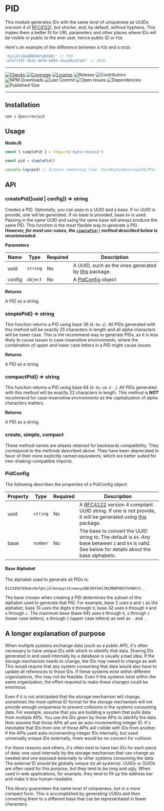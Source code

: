 # PID

This module generates IDs with the same level of uniqueness as UUIDs (version 4 of [RFC4122](https://www.ietf.org/rfc/rfc4122.txt)), but shorter, and, by default, without hyphens. This makes them a better fit for URL parameters and other places where IDs will be visible or _public_ to the end-user, hence public ID or `PID`.

Here's an example of the difference between a `PID` and a `UUID`:

```javascript
'2uiLXlsQx4BWVAVtqN1QDj' // PID
'e7a717df-3b31-46f6-bd56-cba1d6c5febf' // UUID
```

---

[![Checks](https://github.com/yesiree/node-pid/actions/workflows/checks.yml/badge.svg)](https://github.com/yesiree/node-pid/actions)
[![Coverage](https://codecov.io/gh/yesiree/node-pid/branch/release/graph/badge.svg?token=P0VI8HHQ0W)](https://codecov.io/gh/yesiree/node-pid)
[![License](https://badgen.net/github/license/yesiree/node-pid)](https://github.com/yesiree/node-pid/blob/master/LICENSE)
![Release](https://badgen.net/github/release/yesiree/node-pid/stable)
![Contributors](https://badgen.net/github/contributors/yesiree/node-pid)
![NPM Downloads](https://badgen.net/npm/dm/@yesiree/pid)
![Last Commit](https://badgen.net/github/last-commit/yesiree/node-pid/release)
![Open Issues](https://badgen.net/github/open-issues/yesiree/node-pid)
![Dependencies](https://badgen.net/david/dep/yesiree/node-pid)
![Published Size](https://badgen.net/packagephobia/publish/@yesiree/pid)

---

## Installation

```
npm i @yesiree/pid
```

## Usage

**NodeJS**
```javascript
const { simplePid } = require('@yesiree/pid')

const pid = simplePid()

console.log(pid) // Outputs something like `dxu50ozbj4obelaop470y791v`
```

## API

### createPid([uuid | config]) => string

Creates a PID. Optionally, you can pass in a UUID and a base. If no UUID is provide, one will be generated. If no base is provided, base `64` is used. Passing in the same UUID and using the same base will always produce the same PID. This function is the most flexible way to generate a PID. ***However, for most use-cases, the [`simplePid()`](#simplepid--string) method described below is recommended.***

**Parameters**

| Name | Type | Required | Description |
| --- | --- | --- | --- |
| uuid | `string` | No | A UUID, such as the ones generated by [this](https://www.npmjs.com/package/uuid) package. |
| config | `object` | No | A [PidConfig](#pidconfig) object |

**Returns**

A PID as a string.

### simplePid() => string

This function returns a PID using base 36 (`0-9a-z`). All PIDs generated with this method will be exactly 25 characters in length and all alpha characters will be lower case. This is the recommend way to generate PIDs, as it is less likely to cause issues in case-insensitive environments, where the combination of upper and lower case letters in a PID might cause issues.

**Returns**

A PID as a string.

### compactPid() => string

This function returns a PID using base 64 (`0-9a-zA-Z-_`). All PIDs generated with this method will be exactly 22 characters in length. This method is ***NOT*** recommend for case-insensitive environments as the capitalization of alpha characters matters.

**Returns**

A PID as a string.

### create, simple, compact

These method names are aliases retained for backwards compatibility. They correspond to the methods described above. They have been deprecated in favor of their more explicitly named equivalents, which are better suited for tree-shaking-compatible imports.

### PidConfig

The following describes the properties of a PidConfig object:

| Property | Type | Required | Description |
| --- | --- | --- | --- |
| uuid | `string` | No | A [RFC4122](https://www.ietf.org/rfc/rfc4122.txt) version 4 compliant UUID string. If one is not provide, it will be generated using [this](https://www.npmjs.com/package/uuid) package. |
| base | `number` | No | The base to convert the UUID string to. The default is `64`. Any base between `2` and `64` is valid. See below for details about the base alphabets. |

#### Base Alphabet

The alphabet used to generate all PIDs is:

```
0123456789abcdefghijklmnopqrstuvwxyzABCDEFGHIJKLMNOPQRSTUVWXYZ-_
```

The base chosen when creating a PID determines the subset of this alphabet used to generate that PID. For example, base 2 uses `0` and `1` as the alphabet; base 10 uses the digits `0` through `9`; base 32 uses `0` through `9` and `a` through `z`. The maximum base (base 64) uses `0` through `9`, `a` through `z` (lower case letters), `A` through `Z` (upper case letters) as well as `-` and `_`.

## A longer explanation of purpose

When multiple systems exchange data (such as a public API), it's often necessary to have unique IDs with which to identify that data. Sharing IDs generated in and used internally by a database is usually a bad idea. If the storage mechanism needs to change, the IDs may neeed to change as well. This would require that any system consuming that data would also have to update all references to those IDs. If these systems exist within different organizations, this may not be feasible. Even if the systems exist within the same organization, the effort required to make these changes could be enormous.

Even if it is not anticipated that the storage mechanism will change, sometimes the most optimal ID format for the storage mechanism will not provide enough uniqueness to prevent collisions in the systems consuming data. For example, assume that you are building a system that pulls data from multiple APIs. You use the IDs given by those APIs to identify the data. Now assume that those APIs all use an auto-incrementing integer ID. It's inevitable that IDs from one of those APIs will collide with IDs from another. If the APIs used auto-incrementing integer IDs internally, but used universally unique IDs externally, there would be no concern for collision.

For these reasons and others, it's often best to have two IDs for each piece of data: one used internally by the storage mechanism that can change as needed and one exposed externally to other systems consuming the data. The external ID should be globally unique (to all systems). UUIDs or GUIDs are often used for this purpose, but they tend to be long and ugly. When used in web applications, for example, they tend to fill up the address bar and make it less human-readable.

This library guarantees the same level of uniqueness, but in a more compact form. This is accomplished by generating UUIDs and then converting them to a different base that can be representated in fewer characters.
